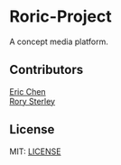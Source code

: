 # Roric-Project

A concept media platform.

## Contributors

[Eric Chen](github.com/codeErCn)<br>
[Rory Sterley](github.com/rorysterley)

## License

MIT: [LICENSE](LICENSE)

